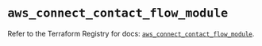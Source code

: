 # `aws_connect_contact_flow_module`

Refer to the Terraform Registry for docs: [`aws_connect_contact_flow_module`](https://registry.terraform.io/providers/hashicorp/aws/5.81.0/docs/resources/connect_contact_flow_module).
